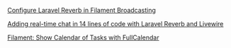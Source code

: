 [Configure Laravel Reverb in Filament Broadcasting](https://laraveldaily.com/post/configure-laravel-reverb-filament-broadcasting)

[Adding real-time chat in 14 lines of code with Laravel Reverb and Livewire](https://laradir.com/blog/real-time-chat-with-laravel-reverb-and-livewire)


[Filament: Show Calendar of Tasks with FullCalendar](https://laraveldaily.com/post/filament-show-calendar-of-tasks-with-fullcalendar)
